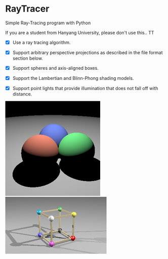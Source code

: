 # RayTracer
Simple Ray-Tracing program with Python

If you are a student from Hanyang University, please don't use this.. TT

- [x] Use a ray tracing algorithm.
- [x] Support arbitrary perspective projections as described in the file format section below.
- [x] Support spheres and axis-aligned boxes.
- [x] Support the Lambertian and Blinn-Phong shading models.
- [x] Support point lights that provide illumination that does not fall off with distance.


<img src="https://github.com/SuperWonjune/RayTracer/blob/master/scenes/four-spheres.xml.png?raw=true">

<img src="https://github.com/SuperWonjune/RayTracer/blob/master/scenes/wire-box-per.xml.png?raw=true">
